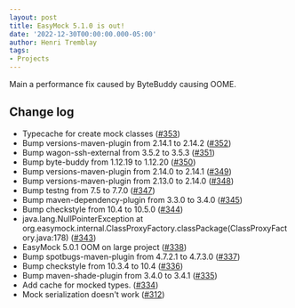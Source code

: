```yaml
---
layout: post
title: EasyMock 5.1.0 is out!
date: '2022-12-30T00:00:00.000-05:00'
author: Henri Tremblay
tags:
- Projects
---
```


Main a performance fix caused by ByteBuddy causing OOME.

Change log
----------
* Typecache for create mock classes ([#353](https://github.com/easymock/easymock/pull/353))
* Bump versions-maven-plugin from 2.14.1 to 2.14.2 ([#352](https://github.com/easymock/easymock/pull/352))
* Bump wagon-ssh-external from 3.5.2 to 3.5.3 ([#351](https://github.com/easymock/easymock/pull/351))
* Bump byte-buddy from 1.12.19 to 1.12.20 ([#350](https://github.com/easymock/easymock/pull/350))
* Bump versions-maven-plugin from 2.14.0 to 2.14.1 ([#349](https://github.com/easymock/easymock/pull/349))
* Bump versions-maven-plugin from 2.13.0 to 2.14.0 ([#348](https://github.com/easymock/easymock/pull/348))
* Bump testng from 7.5 to 7.7.0 ([#347](https://github.com/easymock/easymock/pull/347))
* Bump maven-dependency-plugin from 3.3.0 to 3.4.0 ([#345](https://github.com/easymock/easymock/pull/345))
* Bump checkstyle from 10.4 to 10.5.0 ([#344](https://github.com/easymock/easymock/pull/344))
* java.lang.NullPointerException at org.easymock.internal.ClassProxyFactory.classPackage(ClassProxyFactory.java:178) ([#343](https://github.com/easymock/easymock/issues/343))
* EasyMock 5.0.1 OOM on large project ([#338](https://github.com/easymock/easymock/issues/338))
* Bump spotbugs-maven-plugin from 4.7.2.1 to 4.7.3.0 ([#337](https://github.com/easymock/easymock/pull/337))
* Bump checkstyle from 10.3.4 to 10.4 ([#336](https://github.com/easymock/easymock/pull/336))
* Bump maven-shade-plugin from 3.4.0 to 3.4.1 ([#335](https://github.com/easymock/easymock/pull/335))
* Add cache for mocked types. ([#334](https://github.com/easymock/easymock/pull/334))
* Mock serialization doesn't work ([#312](https://github.com/easymock/easymock/issues/312))
